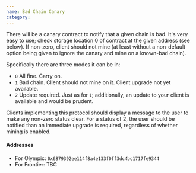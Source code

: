 ```yaml
---
name: Bad Chain Canary
category: 
---
```


There will be a canary contract to notify that a given chain is bad. It's very easy to use; check storage location 0 of contract at the given address (see below). If non-zero, client should not mine (at least without a non-default option being given to ignore the canary and mine on a known-bad chain).

Specifically there are three modes it can be in:

- `0` All fine. Carry on.
- `1` Bad chain. Client should not mine on it. Client upgrade not yet available.
- `2` Update required. Just as for `1`; additionally, an update to your client is available and would be prudent.

Clients implementing this protocol should display a message to the user to make any non-zero status clear. For a status of 2, the user should be notified than an immediate upgrade is required, regardless of whether mining is enabled.

#### Addresses

- For Olympic: `0x6879392ee114f8a4e133f0ff3dc4bc1717fe9344`
- For Frontier: TBC